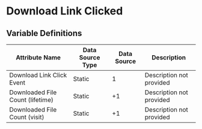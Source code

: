 # Download Link Clicked

### 

## Variable Definitions

| Attribute Name|Data Source Type|Data Source|Description|
| --- | --- | --- | --- |
|Download Link Click Event|Static|1|Description not provided|
|Downloaded File Count (lifetime)|Static|+1|Description not provided|
|Downloaded File Count (visit)|Static|+1|Description not provided|



